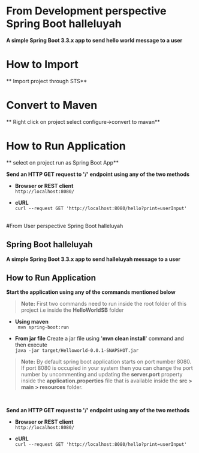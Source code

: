 # From Development perspective Spring Boot halleluyah
**A simple Spring Boot 3.3.x app to send hello world message to a user**

# How to Import 
** Import project through STS**

# Convert to Maven
** Right click on project select configure->convert to mavan**

# How to Run Application

** select on project run as Spring Boot App**

**Send an HTTP GET request to '/' endpoint using any of the two methods**

- **Browser or REST client**
  <br/>```http://localhost:8080/```


- **cURL**
  <br/>```curl --request GET 'http://localhost:8080/hello?print=userInput'```
  <br/>
  <br/>
   
  
#From User perspective Spring Boot halleluyah

## Spring Boot halleluyah

**A simple Spring Boot 3.3.x app to send halleluyah message to a user**

## How to Run Application

**Start the application using any of the commands mentioned below**

> **Note:** First two commands need to run inside the root folder of this project i.e inside the **HelloWorldSB** folder


- **Using maven** <br/>``` mvn spring-boot:run```


- **From jar file**
  Create a jar file using '**mvn clean install**' command and then execute
  <br/>```java -jar target/Helloworld-0.0.1-SNAPSHOT.jar```


> **Note:** By default spring boot application starts on port number 8080. If port 8080 is occupied in your system then you can change the port number by uncommenting and updating the **server.port** property inside the **application.properties** file that is available inside the **src > main > resources** folder.

<br/>

**Send an HTTP GET request to '/' endpoint using any of the two methods**

- **Browser or REST client**
  <br/>```http://localhost:8080/```


- **cURL**
  <br/>```curl --request GET 'http://localhost:8080/hello?print=userInput'```

